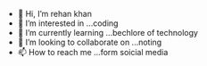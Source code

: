 - 👋 Hi, I’m rehan khan
- 👀 I’m interested in ...coding
- 🌱 I’m currently learning ...bechlore of technology
- 💞️ I’m looking to collaborate on ...noting
- 📫 How to reach me ...form soicial media

<!---
relax-buddy/relax-buddy is a ✨ special ✨ repository because its `README.md` (this file) appears on your GitHub profile.
You can click the Preview link to take a look at your changes.
--->
